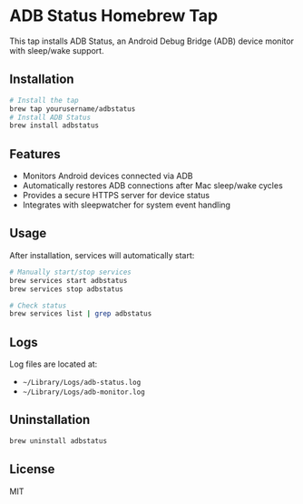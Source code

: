 # ADB Status Homebrew Tap

This tap installs ADB Status, an Android Debug Bridge (ADB) device monitor with sleep/wake support.

## Installation

```bash
# Install the tap
brew tap yourusername/adbstatus
# Install ADB Status
brew install adbstatus
```

## Features

- Monitors Android devices connected via ADB
- Automatically restores ADB connections after Mac sleep/wake cycles
- Provides a secure HTTPS server for device status
- Integrates with sleepwatcher for system event handling

## Usage

After installation, services will automatically start:

```bash
# Manually start/stop services
brew services start adbstatus
brew services stop adbstatus

# Check status
brew services list | grep adbstatus
```

## Logs

Log files are located at:
- `~/Library/Logs/adb-status.log`
- `~/Library/Logs/adb-monitor.log`

## Uninstallation

```bash
brew uninstall adbstatus
```

## License

MIT
